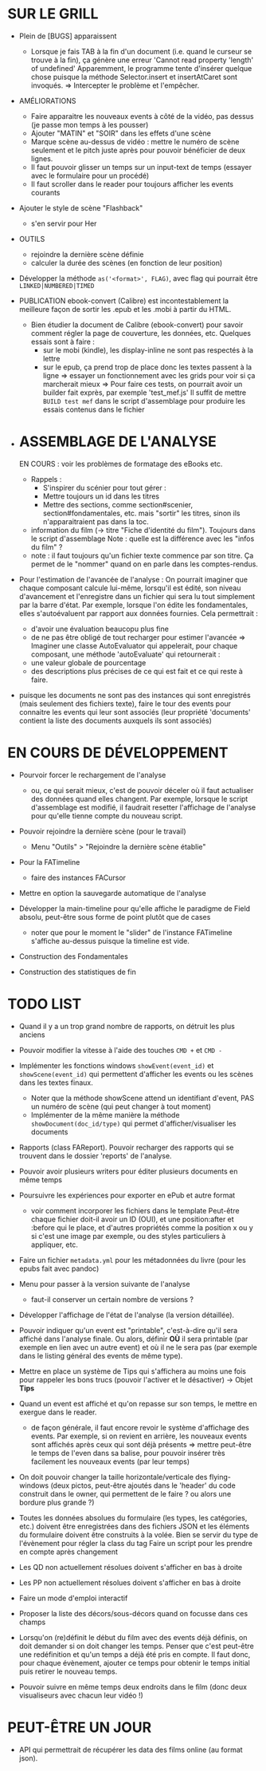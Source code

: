# SUR LE GRILL

* Plein de [BUGS] apparaissent
  - Lorsque je fais TAB à la fin d'un document (i.e. quand le curseur se trouve à la fin), ça génère une erreur
    'Cannot read property 'length' of undefined'
    Apparemment, le programme tente d'insérer quelque chose puisque la méthode Selector.insert et insertAtCaret sont invoqués.
    => Intercepter le problème et l'empêcher.

* AMÉLIORATIONS
  - Faire apparaitre les nouveaux events à côté de la vidéo, pas dessus (je passe mon temps à les pousser)
  - Ajouter "MATIN" et "SOIR" dans les effets d'une scène
  - Marque scène au-dessus de vidéo : mettre le numéro de scène seulement et le pitch juste après pour pouvoir bénéficier de deux lignes.
  - Il faut pouvoir glisser un temps sur un input-text de temps (essayer avec le formulaire pour un procédé)
  - Il faut scroller dans le reader pour toujours afficher les events courants

* Ajouter le style de scène "Flashback"
  - s'en servir pour Her

* OUTILS
  - rejoindre la dernière scène définie
  - calculer la durée des scènes (en fonction de leur position)

* Développer la méthode `as('<format>', FLAG)`, avec flag qui pourrait être `LINKED|NUMBERED|TIMED`

* PUBLICATION
  ebook-convert (Calibre) est incontestablement la meilleure façon de sortir les .epub et les .mobi à partir du HTML.
  - Bien étudier la document de Calibre (ebook-convert) pour savoir comment régler la page de couverture, les données, etc.
  Quelques essais sont à faire :
    - sur le mobi (kindle), les display-inline ne sont pas respectés à la lettre
    - sur le epub, ça prend trop de place donc les textes passent à la ligne
    => essayer un fonctionnement avec les grids pour voir si ça marcherait mieux
    => Pour faire ces tests, on pourrait avoir un builder fait exprès, par exemple 'test_mef.js'
       Il suffit de mettre `BUILD test mef` dans le script d'assemblage pour produire les essais contenus dans le fichier

* ASSEMBLAGE DE L'ANALYSE
  =======================
  EN COURS : voir les problèmes de formatage des eBooks etc.
  + Rappels :
    - S'inspirer du scénier pour tout gérer :
    - Mettre toujours un id dans les titres
    - Mettre des sections, comme section#scenier, section#fondamentales, etc. mais "sortir" les titres, sinon ils n'apparaitraient pas dans la toc.
  - information du film (-> titre "Fiche d'identité du film"). Toujours dans le script d'assemblage
    Note : quelle est la différence avec les "infos du film" ?
  - note : il faut toujours qu'un fichier texte commence par son titre. Ça permet de le "nommer" quand on en parle dans les comptes-rendus.


* Pour l'estimation de l'avancée de l'analyse :
  On pourrait imaginer que chaque composant calcule lui-même, lorsqu'il est édité, son niveau d'avancement et l'enregistre dans un fichier qui sera lu tout simplement par la barre d'état.
  Par exemple, lorsque l'on édite les fondamentales, elles s'autoévaluent par rapport aux données fournies.
  Cela permettrait :
    - d'avoir une évaluation beaucopu plus fine
    - de ne pas être obligé de tout recharger pour estimer l'avancée
  => Imaginer une classe AutoEvaluator qui appelerait, pour chaque composant, une méthode 'autoEvaluate' qui retournerait :
    - une valeur globale de pourcentage
    - des descriptions plus précises de ce qui est fait et ce qui
      reste à faire.

* puisque les documents ne sont pas des instances qui sont enregistrés (mais seulement des fichiers texte), faire le tour des events pour connaitre les events qui leur sont associés (leur propriété 'documents' contient la liste des documents auxquels ils sont associés)


# EN COURS DE DÉVELOPPEMENT


* Pourvoir forcer le rechargement de l'analyse
  - ou, ce qui serait mieux, c'est de pouvoir déceler où il faut
    actualiser des données quand elles changent. Par exemple, lorsque
    le script d'assemblage est modifié, il faudrait resetter l'affichage
    de l'analyse pour qu'elle tienne compte du nouveau script.

* Pouvoir rejoindre la dernière scène (pour le travail)
  - Menu "Outils" > "Rejoindre la dernière scène établie"

* Pour la FATimeline
  - faire des instances FACursor

* Mettre en option la sauvegarde automatique de l'analyse

* Développer la main-timeline pour qu'elle affiche le paradigme de Field absolu, peut-être sous forme de point plutôt que de cases
  - noter que pour le moment le "slider" de l'instance FATimeline s'affiche au-dessus puisque la timeline est vide.

* Construction des Fondamentales
* Construction des statistiques de fin

# TODO LIST

* Quand il y a un trop grand nombre de rapports, on détruit les plus anciens

* Pouvoir modifier la vitesse à l'aide des touches `CMD +` et `CMD -`

* Implémenter les fonctions windows `showEvent(event_id)` et `showScene(event_id)` qui permettent d'afficher les events ou les scènes dans les textes finaux.
  - Noter que la méthode showScene attend un identifiant d'event, PAS un numéro de scène (qui peut changer à tout moment)
  - Implémenter de la même manière la méthode `showDocument(doc_id/type)` qui permet d'afficher/visualiser les documents

* Rapports (class FAReport). Pouvoir recharger des rapports qui se trouvent dans le dossier 'reports' de l'analyse.
* Pouvoir avoir plusieurs writers pour éditer plusieurs documents en même temps
* Poursuivre les expériences pour exporter en ePub et autre format
  - voir comment incorporer les fichiers dans le template
    Peut-être chaque fichier doit-il avoir un ID (OUI), et une position:after
    et :before qui le place, et d'autres propriétés comme la position x ou y
    si c'est une image par exemple, ou des styles particuliers à appliquer,
    etc.

* Faire un fichier `metadata.yml` pour les métadonnées du livre (pour les epubs fait avec pandoc)

* Menu pour passer à la version suivante de l'analyse
  - faut-il conserver un certain nombre de versions ?

* Développer l'affichage de l'état de l'analyse (la version détaillée).

* Pouvoir indiquer qu'un event est "printable", c'est-à-dire qu'il sera affiché dans l'analyse finale. Ou alors, définir **OÙ** il sera printable (par exemple en lien avec un autre event) et où il ne le sera pas (par exemple dans le listing général des events de même type).

* Mettre en place un système de Tips qui s'affichera au moins une fois pour rappeler les bons trucs (pouvoir l'activer et le désactiver)
  -> Objet **Tips**

* Quand un event est affiché et qu'on repasse sur son temps, le mettre en exergue dans le reader.
  - de façon générale, il faut encore revoir le système d'affichage des events. Par exemple, si on revient en arrière, les nouveaux events sont affichés après ceux qui sont déjà présents
  => mettre peut-être le temps de l'even dans sa balise, pour pouvoir insérer très facilement les nouveaux events (par leur temps)

* On doit pouvoir changer la taille horizontale/verticale des flying-windows (deux pictos, peut-être ajoutés dans le 'header' du code construit dans le owner, qui permettent de le faire ? ou alors une bordure plus grande ?)
* Toutes les données absolues du formulaire (les types, les catégories, etc.) doivent être enregistrées dans des fichiers JSON et les éléments du formulaire doivent être construits à la volée.
  Bien se servir du type de l'évènement pour régler la class du tag
  Faire un script pour les prendre en compte après changement
* Les QD non actuellement résolues doivent s'afficher en bas à droite
* Les PP non actuellement résolues doivent s'afficher en bas à droite

* Faire un mode d'emploi interactif
* Proposer la liste des décors/sous-décors quand on focusse dans ces champs
* Lorsqu'on (re)définit le début du film avec des events déjà définis, on doit demander si on doit changer les temps. Penser que c'est peut-être une redéfinition et qu'un temps a déjà été pris en compte. Il faut donc, pour chaque évènement, ajouter ce temps pour obtenir le temps initial puis retirer le nouveau temps.
* Pouvoir suivre en même temps deux endroits dans le film (donc deux visualiseurs avec chacun leur vidéo !)

# PEUT-ÊTRE UN JOUR
* API qui permettrait de récupérer les data des films online (au format json).
